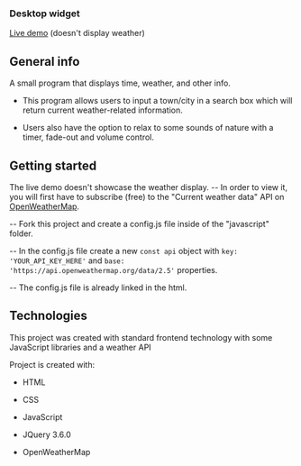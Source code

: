 <h3>Desktop widget</h3>

[Live demo](https://okidokitokiloki.github.io/desktop-widget/) (doesn't display weather)

## General info
A small program that displays time, weather, and other info.

* This program allows users to input a town/city in a search box which will return current weather-related information. 

* Users also have the option to relax to some sounds of nature with a timer, fade-out and volume control.

## Getting started
The live demo doesn't showcase the weather display.   -- In order to view it, you will first have to subscribe (free) to the "Current weather data" API on [OpenWeatherMap](https://openweathermap.org/api).

-- Fork this project and create a config.js file inside of the "javascript" folder. 

-- In the config.js file create a new `const api` object with `key: 'YOUR_API_KEY_HERE'` and `base: 'https://api.openweathermap.org/data/2.5'` properties.

-- The config.js file is already linked in the html.
	
## Technologies
This project was created with standard frontend technology with some JavaScript libraries and a weather API

Project is created with:
* HTML
* CSS
* JavaScript

* JQuery 3.6.0
* OpenWeatherMap